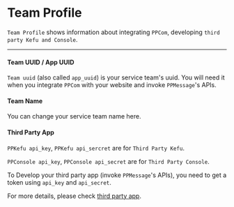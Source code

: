 # Team Profile

`Team Profile` shows information about integrating `PPCom`, developing `third party Kefu and Console`.

---------

#### Team UUID / App UUID

`Team uuid` (also called `app_uuid`) is your service team's uuid. You will need it when you integrate `PPCom` with your website and invoke `PPMessage`'s APIs.


#### Team Name

You can change your service team name here.


#### Third Party App

`PPKefu api_key`, `PPKefu api_sercret` are for `Third Party Kefu`.

`PPConsole api_key`, `PPConsole api_secret` are for `Third Party Console`.

To Develop your third party app (invoke `PPMessage`'s APIs), you need to get a token using `api_key` and `api_secret`.

For more details, please check [third party app](../third-party-app.md).
